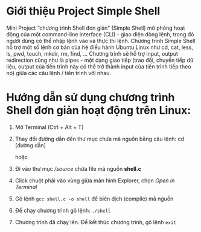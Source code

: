 # Giới thiệu Project Simple Shell
Mini Project “chương trình Shell đơn giản” (Simple Shell) mô phỏng hoạt động
của một command-line interface (CLI) - giao diện dòng lệnh, trong đó người
dùng có thể nhập lệnh vào và thực thi lệnh. Chương trình Simple Shell hỗ trợ
một số lệnh cơ bản của hệ điều hành Ubuntu Linux như cd, cat, less, ls, pwd,
touch, mkdir, rm, find, ... Chương trình sẽ hỗ trợ input, output redirection cũng
như là pipes - một dạng giao tiếp (trao đổi, chuyển tiếp dữ liệu, output của tiến
trình này có thể trở thành input của tiến trình tiếp theo nó) giữa các câu lệnh /
tiến trình với nhau.
# Hướng dẫn sử dụng chương trình Shell đơn giản hoạt động trên Linux:

 1. Mở Terminal (Ctrl + Alt + T)

 2. Thay đổi đường dẫn đến thư mục chứa mã nguồn bằng câu lệnh: cd [đường dẫn]

	hoặc

 1. Đi vào thư mục _/source_ chứa file mã nguồn **shell.c**
 
 2. Click chuột phải vào vùng giữa màn hình Explorer, chọn _Open in Terminal_ 
 
 3. Gõ lệnh ``gcc shell.c -o shell`` để biên dịch (compile) mã nguồn
 
 4. Để chạy chương trình gõ lệnh: ``./shell`` 
 
 5. Chương trình đã chạy lên. Để kết thúc chương trình, gõ lệnh ``exit``
